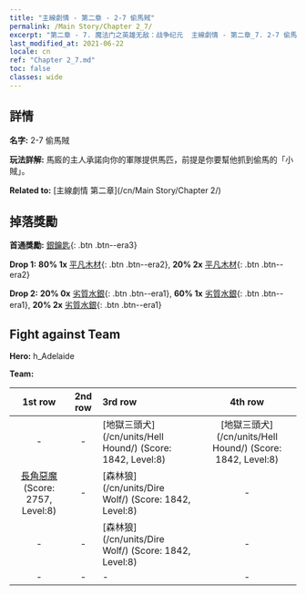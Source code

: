 ```yaml
---
title: "主線劇情 - 第二章 - 2-7 偷馬賊"
permalink: /Main Story/Chapter 2_7/
excerpt: "第二章 - 7. 魔法门之英雄无敌：战争纪元  主線劇情 - 第二章_7. 2-7 偷馬賊"
last_modified_at: 2021-06-22
locale: cn
ref: "Chapter 2_7.md"
toc: false
classes: wide
---
```


## 詳情

 **名字:** 2-7 偷馬賊

 **玩法詳解:** 馬廄的主人承諾向你的軍隊提供馬匹，前提是你要幫他抓到偷馬的「小賊」。

 **Related to:** [主線劇情 第二章](/cn/Main Story/Chapter 2/)

## 掉落獎勵

 **首通獎勵:** [銀鑰匙](/cn/Items/con_693/){: .btn .btn--era3}

 **Drop 1:** **80% 1x** [平凡木材](/cn/Items/mat_7/){: .btn .btn--era2}, **20% 2x** [平凡木材](/cn/Items/mat_7/){: .btn .btn--era2}

 **Drop 2:** **20% 0x** [劣質水銀](/cn/Items/mat_2/){: .btn .btn--era1}, **60% 1x** [劣質水銀](/cn/Items/mat_2/){: .btn .btn--era1}, **20% 2x** [劣質水銀](/cn/Items/mat_2/){: .btn .btn--era1}


## Fight against Team
 **Hero:** h_Adelaide

 **Team:**


  | 1st row | 2nd row | 3rd row | 4th row |
  |:----:|:----:|:----|:----:|
  | - | - | [地獄三頭犬](/cn/units/Hell Hound/) (Score: 1842, Level:8)  | [地獄三頭犬](/cn/units/Hell Hound/) (Score: 1842, Level:8)  |
  | [長角惡魔](/cn/units/Demon/) (Score: 2757, Level:8)  | - | [森林狼](/cn/units/Dire Wolf/) (Score: 1842, Level:8)  | - |
  | - | - | [森林狼](/cn/units/Dire Wolf/) (Score: 1842, Level:8)  | - |
  | - | - | - | - |



